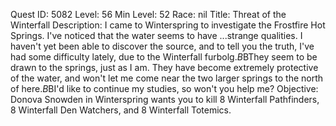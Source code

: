 Quest ID: 5082
Level: 56
Min Level: 52
Race: nil
Title: Threat of the Winterfall
Description: I came to Winterspring to investigate the Frostfire Hot Springs. I've noticed that the water seems to have ...strange qualities. I haven't yet been able to discover the source, and to tell you the truth, I've had some difficulty lately, due to the Winterfall furbolg.$B$BThey seem to be drawn to the springs, just as I am. They have become extremely protective of the water, and won't let me come near the two larger springs to the north of here.$B$BI'd like to continue my studies, so won't you help me?
Objective: Donova Snowden in Winterspring wants you to kill 8 Winterfall Pathfinders, 8 Winterfall Den Watchers, and 8 Winterfall Totemics.
